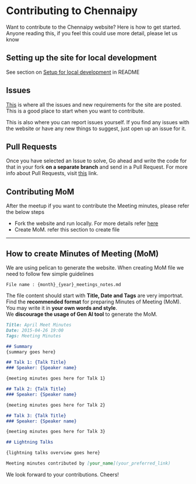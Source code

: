 # Contributing to Chennaipy

Want to contribute to the Chennaipy website? Here is how to get started. Anyone
reading this, if you feel this could use more detail, please let us know

## Setting up the site for local development

See section on [Setup for local development](README.md#setup-for-local-development) in README

## Issues

[This](https://github.com/Chennaipy/website/issues) is where all the issues and
new requirements for the site are posted. This is a good place to start when you
want to contribute.

This is also where you can report issues yourself. If you find any issues with
the website or have any new things to suggest, just open up an issue for it.

## Pull Requests

Once you have selected an Issue to solve, Go ahead and write the code for that
in your fork **on a separate branch** and send in a Pull Request. For more info
about Pull Requests, visit [this](https://help.github.com/articles/using-pull-requests/)
link.


## Contributing MoM

After the meetup if you want to contribute the Meeting minutes, please refer the below steps

- Fork the website and run locally. For more details refer [here](README.md#setup-for-local-development)
- Create MoM. refer this section to create file


---

## How to create Minutes of Meeting (MoM)

We are using pelican to generate the website. 
When creating MoM file we need to follow few simple guidelines

``File name : {month}_{year}_meetings_notes.md``

The file content should start with **Title, Date and Tags**  are very importnat.\
Find the **recommended format** for preparing Minutes of Meeting (MoM).\
You may write it in **your own words and style**. \
We **discourage the usage of Gen AI tool** to generate the MoM.

````md
Title: April Meet Minutes
Date: 2015-04-26 19:00
Tags: Meeting Minutes

## Summary
{summary goes here}

## Talk 1: {Talk Title}
### Speaker: {Speaker name}

{meeting minutes goes here for Talk 1}

## Talk 2: {Talk Title}
### Speaker: {Speaker name}

{meeting minutes goes here for Talk 2}

## Talk 3: {Talk Title}
### Speaker: {Speaker name}

{meeting minutes goes here for Talk 3}

## Lightning Talks

{lightning talks overview goes here}

Meeting minutes contributed by [your_name](your_preferred_link)

````
We look forward to your contributions. Cheers!
